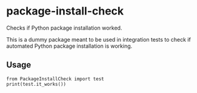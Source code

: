 # package-install-check

Checks if Python package installation worked.

This is a dummy package meant to be used in integration tests to check if automated Python package
installation is working.

## Usage

    from PackageInstallCheck import test
    print(test.it_works())

